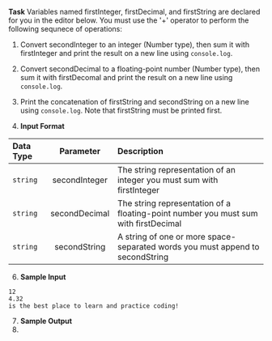 **Task**
Variables named firstInteger, firstDecimal, and firstString are declared for you in the editor below. You must use the '+' operator to perform the following sequnece of operations:
1. Convert secondInteger to an integer (Number type), then sum it with firstInteger and print the result on a new line using ```console.log```.
2. Convert secondDecimal to a floating-point number (Number type), then sum it with firstDecomal and print the result on a new line using ```console.log```.  
3. Print the concatenation of firstString and secondString on a new line using ```console.log```. Note that firstString must be printed first.

4. **Input Format**
   
| Data Type | Parameter | Description|
| :---         |     :---:      |      :--|
| ```string```   | secondInteger| The string representation of an integer you must sum with firstInteger    |
| ```string```     | secondDecimal| The string representation of a floating-point number you must sum with firstDecimal     |
| ```string```     | secondString | A string of one or more space-separated words you must append to secondString   |

6. **Sample Input**
```
12
4.32
is the best place to learn and practice coding!
```

7. **Sample Output**
8. 
